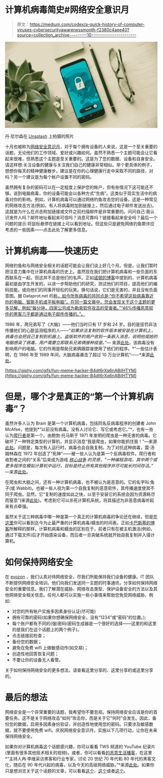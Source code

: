 # 计算机病毒简史#网络安全意识月

> 原文：<https://medium.com/codex/a-quick-history-of-computer-viruses-cybersecurityawarenessmonth-f2380c4aee40?source=collection_archive---------10----------------------->

![](img/4e1cd8c4684bdf5edcd406912886b4c0.png)

丹·尼尔森在 [Unsplash](https://unsplash.com?utm_source=medium&utm_medium=referral) 上拍摄的照片

十月也被称为[网络安全意识月](https://cybersecuritymonth.eu/)，对于每个拥有设备的人来说，这是一个至关重要的话题，无论他们的工作领域、爱好或兴趣如何。虽然不熟悉一个主题可能会让它看起来很难，但熟悉这个主题是至关重要的。这是为了您的数据、设备和自身安全。请这样想:关注设备的健康与关注我们自己的健康非常相似。举个更具体的例子，想想你每天的精神健康散步。建议是在你的心理健康行走中采取不同的路径，对吗？另一个建议是为每个帐户设置不同的密码。

虽然拥有复杂的密码可以在一定程度上保护您的帐户，但有些情况下这可能还不够。说到电脑病毒，你的设备可能会以各种方式“生病”。这类似于现实生活中的病毒对你的影响。例如，计算机病毒可以通过网络钓鱼攻击您的设备。这是一种常见的网络攻击方法(例如，有人将病毒附加到链接上，然后通过电子邮件发送出去)。这就是为什么在点击附加链接或文件之前扫描邮件是非常重要的。问问自己:我认识发件人吗？邮件地址看起来可信吗？消息可靠吗？链接看起来安全吗？最后一个问题的提示:将鼠标悬停在链接上可以看到地址。但这些只是避免网络钓鱼欺诈应考虑的一些因素——点击此处了解更多信息。

# 计算机病毒——快速历史

网络钓鱼和与网络安全相关的话题可能会让我们谈上好几个月。但是，让我们暂时把注意力集中在计算机病毒的历史上。虽然现在我们把计算机病毒和一些负面的东西联系在一起，但这并不总是他们的名声。正如[诺顿的博客](https://us.norton.com/blog/malware/when-were-computer-viruses-first-written-and-what-were-their-original-purposes#)中提到的，计算机病毒最初是由学生开发的，以进一步帮助他们的研究，测试他们的项目，提高他们的编码技能，或向他们的同事开轻松的玩笑。换句话说，它们是无害的，并且没有负面意图。据 Dataprot.net 的[称，如今所有病毒的共同点是:“你不希望这些病毒靠近你的电脑、智能手机或平板电脑”。在同一篇文章中，您会发现关于这个主题的更多见解，例如“每分钟，四家公司成为勒索软件攻击的受害者。”“46%传播恶意软件的黑客几乎都是通过电子邮件传播的。”。](https://dataprot.net/statistics/malware-statistics/)

1986 年，两兄弟写了《大脑》——他们当时只有 17 岁和 24 岁。目的是惩罚非法传播他们的心脏监测程序的人——*“如果非法复制的软件版本被安装在计算机上，病毒也会把自己复制到机器上。盗版软件的用户收到一条嵌入消息，说明他或她的电脑感染了病毒，用户需要立即联系兄弟俩接种疫苗。”—* 来源[此处](https://us.norton.com/blog/malware/when-were-computer-viruses-first-written-and-what-were-their-original-purposes#)。该病毒没有影响用户的电脑。它的作用是帮助兄弟俩跟踪谁使用了他们的程序。*“一些估计表明，在 1986 年至 1989 年间，大脑病毒袭击了超过 10 万台计算机”——*来源[此处](https://www.trtworld.com/magazine/the-making-of-the-first-computer-virus-the-pakistani-brain-32296)。

[https://giphy.com/gifs/fun-meme-hacker-B4dt6rXq6nABilHTYM](https://giphy.com/gifs/fun-meme-hacker-B4dt6rXq6nABilHTYM)

# 但是，哪个才是真正的“第一个计算机病毒”？

虽然许多人认为 Brain 是第一个计算机病毒，包括同名反病毒程序的创建者 John McAfee，他提到*“以前没有病毒。没有人讨论它、写它或考虑它。”*，也有一些认为[爬行者](https://www.exabeam.com/information-security/creeper-computer-virus/)是第一个。由鲍勃·托马斯于 1971 年发明的爬虫是一种无害的病毒。它破坏了一种特定类型的计算机，并显示消息“我是爬虫，如果你能抓住我！”—来源[此处](https://www.techopedia.com/definition/24180/creeper-virus)。问题是，每次有人运行时，病毒也会自我复制。为了对抗这种病毒，雷·汤姆林森在 1972 年创造了“死神”——被一些人认为是第一个反病毒软件。爬行者和收割者之间的“关系”后来成为游戏 [*核心战争*](https://blog.codinghorror.com/core-war-two-programs-enter-one-program-leaves/) *的灵感，“一种编程游戏，其中两个或更多程序在模拟计算机中运行，目标是终止所有其他程序并尽可能长时间存活。”* —来源[此处](https://www.corewars.org/)。

在爬虫和大脑之间，还有一种计算机病毒，也不被认为是恶意的。它的名字叫:兔子(或 Wabbit)。也被一些人视为第一个自我复制的恶意软件，其传播速度使其不同于爬虫。显然，它“复制的速度如此之快，以至于安装它的系统会因为资源耗尽而窒息”(来源[此处](https://resources.infosecinstitute.com/topic/malware-spotlight-wabbit/))。考虑到它可以杀死计算机系统，将其描述为非恶意病毒听起来有点牵强。

虽然关于这三种病毒中哪一种是第一个真正的计算机病毒的争论还在继续，但是[在这里](https://www.hp.com/us-en/shop/tech-takes/worst-computer-viruses-in-history)你可以看到迄今为止最严重的计算机病毒/蠕虫的时间表。正如[卡巴斯基的博客](https://www.kaspersky.com/resource-center/threats/computer-viruses-vs-worms)所解释的那样，计算机病毒和蠕虫的区别在于，前者只有在被主机激活(例如，通过下载文件)后才开始感染设备，而后者一旦突破系统就开始自我复制并入侵计算机。

# 如何保持网络安全

在 [evozon](https://www.evozon.com/en/) ，我们认真对待网络安全，尽我们所能保持我们设备的健康。IT 团队不断提供网络安全培训。他们向我们发送同一主题的时事通讯，分享如何保持网络安全的重要信息。我们了解潜在威胁、网络攻击类型、保护设备安全的方法以及其他网络安全相关信息。任何人都可以实施一些小事情来帮助您免受网络威胁，例如:

*   对您的所有帐户实施多因素身份认证(尽可能)
*   拥有可靠的密码(如果你想确保网络安全，没有“1234”或“密码”的位置。);
*   每个账户都有不同的(强)密码(密码生成器是一个很好的选择——这里的和这里的是我们在这个话题上的两个例子)。
*   点击链接前检查；
*   备份您的数据；
*   避免在免费 wifi 上做敏感动作(如交易)；
*   创造性地回答恢复问题；
*   不要让你的设备无人看管。

关于如何保持网络安全的更多想法，请查看这里分享的、这里分享的或这里分享的。

# 最后的想法

网络安全是一个非常重要的话题，我希望你不要忽视。保持网络安全应该是你的首要任务。这不是关于网络攻击“如何”攻击你，而是关于它“何时”会发生。因此，备份您的数据，启用多因素身份验证，并创造性地使用您的密码。只要涉及敏感数据，就不要使用免费 wifi。庆祝网络安全意识月，实施以下几项行动，让你在未来保持网络安全。

如果你对计算机病毒这个话题感兴趣，你可以看看 TWS 频道的 YouTube 纪录片(里面有很多其他技术相关的视频)。或者，你可以看看[的恶意生活播客](https://malicious.life/)，在这里*“主持人冉·李维采访黑客和行业专家，讨论 20 世纪 70 年代和 80 年代的黑客文化，随后在 90 年代兴起的病毒，以及今天的高级网络威胁。”*来源[此处](https://malicious.life/about/)。如果你只是想浏览关于这个话题的文章，可以看看[这个](https://www.malwarebytes.com/computer-virus)、[这个](https://www.kaspersky.com/resource-center/threats/computer-viruses-and-malware-facts-and-faqs)或者[这个](https://www.avast.com/c-computer-virus)。